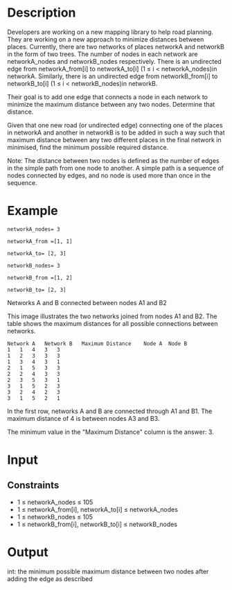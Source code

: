 # Description

Developers are working on a new mapping library to help road planning. They are working on a new approach to minimize distances between places. Currently, there are two networks of places networkA and networkB in the form of two trees. The number of nodes in each network are networkA_nodes and networkB_nodes respectively. There is an undirected edge from networkA_from[i] to networkA_to[i] (1 ≤ i < networkA_nodes)in networkA. Similarly, there is an undirected edge from networkB_from[i] to networkB_to[i] (1 ≤ i < networkB_nodes)in networkB.

Their goal is to add one edge that connects a node in each network to minimize the maximum distance between any two nodes. Determine that distance.

Given that one new road (or undirected edge) connecting one of the places in networkA and another in networkB is to be added in such a way such that maximum distance between any two different places in the final network in minimised, find the minimum possible required distance.

Note: The distance between two nodes is defined as the number of edges in the simple path from one node to another. A simple path is a sequence of nodes connected by edges, and no node is used more than once in the sequence.

# Example

```
networkA_nodes= 3

networkA_from =[1, 1]

networkA_to= [2, 3]

networkB_nodes= 3

networkB_from =[1, 2]

networkB_to= [2, 3]
```

Networks A and B connected between nodes A1 and B2

This image illustrates the two networks joined from nodes A1 and B2. The table shows the maximum distances for all possible connections between networks.

```
Network A	Network B	Maximum Distance	Node A	Node B
1	1	4	3	3
1	2	3	3	3
1	3	4	3	1
2	1	5	3	3
2	2	4	3	3
2	3	5	3	1
3	1	5	2	3
3	2	4	2	3
3	1	5	2	1
```

In the first row, networks A and B are connected through A1 and B1. The maximum distance of 4 is between nodes A3 and B3.

The minimum value in the "Maximum Distance" column is the answer: 3.

# Input 

## Constraints

- 1 ≤ networkA_nodes ≤ 105
- 1 ≤ networkA_from[i], networkA_to[i] ≤ networkA_nodes
- 1 ≤ networkB_nodes ≤ 105
- 1 ≤ networkB_from[i], networkB_to[i] ≤ networkB_nodes

# Output

int: the minimum possible maximum distance between two nodes after adding the edge as described
